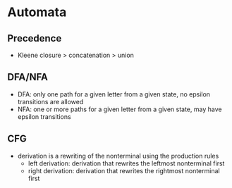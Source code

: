 # Automata

## Precedence

- Kleene closure > concatenation > union

## DFA/NFA

- DFA: only one path for a given letter from a given state, no epsilon transitions are allowed
- NFA: one or more paths for a given letter from a given state, may have epsilon transitions

## CFG

- derivation is a rewriting of the nonterminal using the production rules 
  - left derivation: derivation that rewrites the leftmost nonterminal first
  - right derivation: derivation that rewrites the rightmost nonterminal first